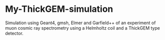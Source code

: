 # My-ThickGEM-simulation
Simulation using Geant4, gmsh, Elmer and Garfield++ of an experiment of muon cosmic ray spectrometry using a Helmholtz coil and a ThickGEM type detector.
